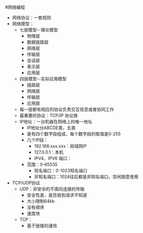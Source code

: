 #网络编程
* 网络协议：一套规则
* 网络模型：
    * 七层模型--理论模型
        * 物理层
        * 数据链路层
        * 网络层
        * 传输层
        * 会话层
        * 表示层
        * 应用层
    * 四层模型--实际应用模型
        * 链路层
        * 网络层
        * 传输层
        * 应用层
    * 每一层都有相应的协议负责交互信息或者协同工作
    * 最重要的协议：TCP/IP 协议族
    * IP地址：一台机器在网络上的唯一地址
        * IP地址分ABCDE类，五类
        * 是有四个数字段组成，每个数字段的取值是0-255
        * 几个IP段：
            * 192.168.xxx.xxx：局域网IP
            * 127.0.0.1：本机
            * IPV4，IPV6
    端口：
        * 范围：0-65535
            * 知名端口：0-1023知名端口
            * 非知名端口：1024往后都是非知名端口，空闲随意使用
* TCP/UDP协议
    * UDP：非安全的不面向连接的传输
        * 安全性差，是否收到请求不知道
        * 大小限制64kb
        * 没有顺序
        * 速度快
    * TCP：
        * 基于链接的通信

